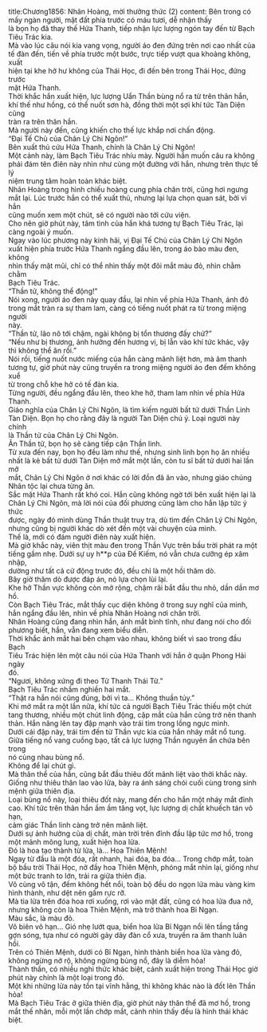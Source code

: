 title:Chương1856: Nhân Hoàng, mời thưởng thức (2)
content:
Bên trong có mấy ngàn người, mặt đất phía trước có máu tươi, dễ nhận thấy<br>là bọn họ đã thay thế Hứa Thanh, tiếp nhận lực lượng ngón tay đến từ Bạch<br>Tiêu Trác kia.<br>Mà vào lúc câu nói kia vang vọng, người áo đen đứng trên nơi cao nhất của<br>tế đàn đến, tiến về phía trước một bước, trực tiếp vượt qua khoảng không, xuất<br>hiện tại khe hở hư không của Thái Học, đi đến bên trong Thái Học, đứng trước<br>mặt Hứa Thanh.<br>Thời khắc hắn xuất hiện, lực lượng Uẩn Thần bùng nổ ra từ trên thân hắn,<br>khí thế như hồng, có thể nuốt sơn hà, đồng thời một sợi khí tức Tàn Diện cũng<br>tràn ra trên thân hắn.<br>Mà người này đến, cũng khiến cho thế lực khắp nơi chấn động.<br>“Đại Tế Chủ của Chân Lý Chi Ngôn!”<br>Bên xuất thủ cứu Hứa Thanh, chính là Chân Lý Chi Ngôn!<br>Một cảnh này, làm Bạch Tiêu Trác nhíu mày. Người hắn muốn câu ra không<br>phải đám tên điên này nhìn như cùng một đường với hắn, nhưng trên thực tế lý<br>niệm trung tâm hoàn toàn khác biệt.<br>Nhân Hoàng trong hình chiếu hoàng cung phía chân trời, cũng hơi ngưng<br>mắt lại. Lúc trước hắn có thể xuất thủ, nhưng lại lựa chọn quan sát, bởi vì hắn<br>cũng muốn xem một chút, sẽ có người nào tới cứu viện.<br>Cho nên giờ phút này, tâm tình của hắn khá tương tự Bạch Tiêu Trác, lại<br>càng ngoài ý muốn.<br>Ngay vào lúc phương này kinh hãi, vị Đại Tế Chủ của Chân Lý Chi Ngôn<br>xuất hiện phía trước Hứa Thanh ngẩng đầu lên, trong áo bào màu đen, không<br>nhìn thấy mặt mũi, chỉ có thể nhìn thấy một đôi mắt màu đỏ, nhìn chằm chằm<br>Bạch Tiêu Trác.<br>“Thần tử, không thể động!”<br>Nói xong, người áo đen này quay đầu, lại nhìn về phía Hứa Thanh, ánh đỏ<br>trong mắt tràn ra sự tham lam, càng có tiếng nuốt phát ra từ trong miệng người<br>này.<br>“Thần tử, lão nô tới chậm, ngài không bị tổn thương đấy chứ?”<br>“Nếu như bị thương, ảnh hưởng đến hương vị, bị lẫn vào khí tức khác, vậy<br>thì không thể ăn rồi.”<br>Nói rồi, tiếng nuốt nước miếng của hắn càng mãnh liệt hơn, mà âm thanh<br>tương tự, giờ phút này cũng truyền ra trong miệng người áo đen đếm không xuể<br>từ trong chỗ khe hở có tế đàn kia.<br>Từng người, đều ngẩng đầu lên, theo khe hở, tham lam nhìn về phía Hứa<br>Thanh.<br>Giáo nghĩa của Chân Lý Chi Ngôn, là tìm kiếm người bất tử dưới Thần Linh<br>Tàn Diện. Bọn họ cho rằng đây là người Tàn Diện chú ý. Loại người này chính<br>là Thần tử của Chân Lý Chi Ngôn.<br>Ăn Thần tử, bọn họ sẽ càng tiếp cận Thần linh.<br>Từ xưa đến nay, bọn họ đều làm như thế, nhưng sinh linh bọn họ ăn nhiều<br>nhất là kẻ bất tử dưới Tàn Diện mở mắt một lần, còn tu sĩ bất tử dưới hai lần mở<br>mắt, Chân Lý Chi Ngôn ở nơi khác có lời đồn đã ăn vào, nhưng giáo chúng<br>Nhân tộc lại chưa từng ăn.<br>Sắc mặt Hứa Thanh rất khó coi. Hắn cũng không ngờ tới bên xuất hiện lại là<br>Chân Lý Chi Ngôn, mà lời nói của đối phương cũng làm cho hắn lập tức ý thức<br>được, ngày đó mình dùng Thần thuật truy tra, dù tìm đến Chân Lý Chi Ngôn,<br>nhưng cũng bị người khác dò xét đến một vài chuyện của mình.<br>Thế là, mới có đám người điên này xuất hiện.<br>Mà giờ khắc này, viên thịt màu đen trong Thần Vực trên bầu trời phát ra một<br>tiếng gầm nhẹ. Dưới sự uy h**p của Đế Kiếm, nó vẫn chưa cưỡng ép xâm nhập,<br>dường như tất cả cử động trước đó, đều chỉ là một hồi thăm dò.<br>Bây giờ thăm dò được đáp án, nó lựa chọn lùi lại.<br>Khe hở Thần vực không còn mở rộng, chậm rãi bắt đầu thu nhỏ, dần dần mơ<br>hồ.<br>Còn Bạch Tiêu Trác, mắt thấy cục diện không ở trong suy nghĩ của mình,<br>hắn ngẩng đầu lên, nhìn về phía Nhân Hoàng nơi chân trời.<br>Nhân Hoàng cũng đang nhìn hắn, ánh mắt bình tĩnh, như đang nói cho đối<br>phương biết, hắn, vẫn đang xem biểu diễn.<br>Thời khắc ánh mắt hai bên chạm vào nhau, không biết vì sao trong đầu Bạch<br>Tiêu Trác hiện lên một câu nói của Hứa Thanh với hắn ở quận Phong Hải ngày<br>đó.<br>“Ngươi, không xứng đi theo Tử Thanh Thái Tử.”<br>Bạch Tiêu Trác nhắm nghiền hai mắt.<br>“Thật ra hắn nói cũng đúng, bởi vì ta... Không thuần túy.”<br>Khi mở mắt ra một lần nữa, khí tức cả người Bạch Tiêu Trác thiếu một chút<br>tang thương, nhiều một chút linh động, cặp mắt của hắn cũng trở nên thanh<br>thản. Hắn nâng lên tay đập mạnh vào trái tim trong lồng ngực mình.<br>Dưới cái đập này, trái tim đến từ Thần vực kia của hắn nháy mắt nổ tung.<br>Giữa tiếng nổ vang cuồng bạo, tất cả lực lượng Thần nguyên ẩn chứa bên trong<br>nó cùng nhau bùng nổ.<br>Không để lại chút gì.<br>Mà thân thể của hắn, cũng bắt đầu thiêu đốt mãnh liệt vào thời khắc này.<br>Giống như thiêu thân lao vào lửa, bày ra ánh sáng chói cuối cùng trong sinh<br>mệnh giữa thiên địa.<br>Loại bùng nổ này, loại thiêu đốt này, mang đến cho hắn một nháy mắt đỉnh<br>cao. Khí tức trên thân hắn ầm ầm tăng vọt, lực lượng dị chất khuếch tán vô hạn,<br>cảm giác Thần linh càng trở nên mãnh liệt.<br>Dưới sự ảnh hưởng của dị chất, màn trời trên đỉnh đầu lập tức mơ hồ, trong<br>một mảnh mông lung, xuất hiện hoa lửa.<br>Đó là hoa tạo thành từ lửa, là... Hoa Thiên Mệnh!<br>Ngay từ đầu là một đóa, rất nhanh, hai đóa, ba đóa... Trong chớp mắt, toàn<br>bộ bầu trời Thái Học, nở đầy hoa Thiên Mệnh, phóng mắt nhìn lại, giống như<br>một bức tranh to lớn, trải ra giữa thiên địa.<br>Vô cùng vô tận, đếm không hết nổi, toàn bộ đều do ngọn lửa màu vàng kim<br>hình thành, như dệt nên gấm rực rỡ.<br>Mà tia lửa trên đóa hoa rơi xuống, rơi vào mặt đất, cũng có hoa lửa đua nở,<br>nhưng không còn là hoa Thiên Mệnh, mà trở thành hoa Bỉ Ngạn.<br>Màu sắc, là màu đỏ.<br>Vô biên vô hạn... Gió nhẹ lướt qua, biển hoa lửa Bỉ Ngạn nổi lên tầng tầng<br>gợn sóng, tựa như có người gảy dây đàn cổ xưa, truyền ra âm thanh luân hồi.<br>Trên có Thiên Mệnh, dưới có Bỉ Ngạn, hình thành biển hoa lửa vàng đỏ,<br>không ngừng nở rộ, không ngừng bùng nổ, đây là diễm hỏa!<br>Thành thần, có nhiều nghi thức khác biệt, cảnh xuất hiện trong Thái Học giờ<br>phút này chính là một loại trong đó.<br>Một khi những lửa này tồn tại vĩnh hằng, thì không khác nào là đốt lên Thần<br>hỏa!<br>Mà Bạch Tiêu Trác ở giữa thiên địa, giờ phút này thân thể đã mơ hồ, trong<br>mắt thế nhân, mỗi một lần chớp mắt, cảnh nhìn thấy đều là hình thái khác biệt.